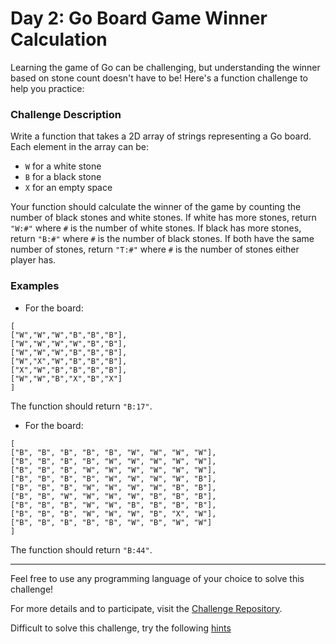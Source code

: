 # Day 2: Go Board Game Winner Calculation

Learning the game of Go can be challenging, but understanding the winner based on stone count doesn't have to be! Here's a function challenge to help you practice:

### Challenge Description

Write a function that takes a 2D array of strings representing a Go board. Each element in the array can be:

- `W` for a white stone
- `B` for a black stone
- `X` for an empty space

Your function should calculate the winner of the
game by counting the number of black stones and white stones. If white has more stones, return `"W:#"` where `#` is the number of white stones. If black has more stones, return `"B:#"` where `#` is the number of black stones. If both have the same number of stones, return `"T:#"` where `#` is the number of stones either player has.

### Examples

- For the board:

```
[
["W","W","W","B","B","B"],
["W","W","W","W","B","B"],
["W","W","W","B","B","B"],
["W","X","W","B","B","B"],
["X","W","B","B","B","B"],
["W","W","B","X","B","X"]
]
```

The function should return `"B:17"`.

- For the board:

```
[
["B", "B", "B", "B", "B", "W", "W", "W", "W"],
["B", "B", "B", "B", "W", "W", "W", "W", "W"],
["B", "B", "B", "W", "W", "W", "W", "W", "W"],
["B", "B", "B", "B", "W", "W", "W", "W", "B"],
["B", "B", "B", "W", "W", "W", "W", "B", "B"],
["B", "B", "W", "W", "W", "W", "B", "B", "B"],
["B", "B", "B", "W", "W", "B", "B", "B", "B"],
["B", "B", "B", "W", "W", "W", "B", "X", "W"],
["B", "B", "B", "B", "B", "W", "B", "W", "W"]
]
```

The function should return `"B:44"`.

---

Feel free to use any programming language of your choice to solve this challenge!

For more details and to participate, visit the [Challenge Repository](https://github.com/Shahalt1/100dayscoding).

Difficult to solve this challenge, try the following [hints](hint.md)
